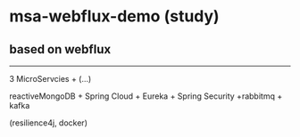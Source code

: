 # msa-webflux-demo (study)

## based on webflux
---
3 MicroServcies + (...)

reactiveMongoDB + Spring Cloud + Eureka + Spring Security +rabbitmq + kafka

(resilience4j, docker)
